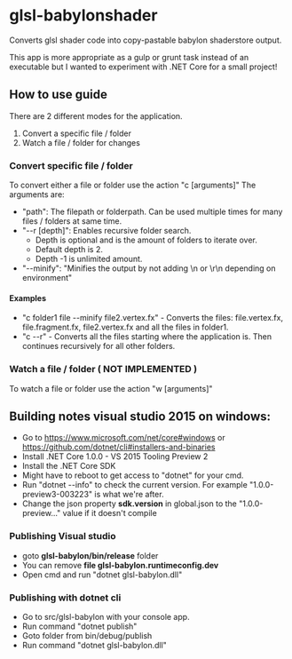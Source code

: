 # glsl-babylonshader
Converts glsl shader code into copy-pastable babylon shaderstore output.

This app is more appropriate as a gulp or grunt task instead of an executable but I wanted to experiment with .NET Core for a small project!

## How to use guide

There are 2 different modes for the application.
1. Convert a specific file / folder
2. Watch a file / folder for changes

### Convert specific file / folder
To convert either a file or folder use the action "c [arguments]"
The arguments are:
* "path": The filepath or folderpath. Can be used multiple times for many files / folders at same time.
* "--r [depth]": Enables recursive folder search. 
	* Depth is optional and is the amount of folders to iterate over. 
	* Default depth is 2. 
	* Depth -1 is unlimited amount.
* "--minify": "Minifies the output by not adding \n or \r\n depending on environment"

#### Examples
* "c folder1 file --minify file2.vertex.fx" - Converts the files: file.vertex.fx, file.fragment.fx, file2.vertex.fx and all the files in folder1. 
* "c --r" - Converts all the files starting where the application is. Then continues recursively for all other folders.
 
### Watch a file / folder ( NOT IMPLEMENTED )
To watch a file or folder use the action "w [arguments]"

## Building notes visual studio 2015 on windows:
* Go to https://www.microsoft.com/net/core#windows or https://github.com/dotnet/cli#installers-and-binaries
* Install .NET Core 1.0.0 - VS 2015 Tooling Preview 2
* Install the .NET Core SDK
* Might have to reboot to get access to "dotnet" for your cmd.
* Run "dotnet --info" to check the current version. For example "1.0.0-preview3-003223" is what we're after.
* Change the json property **sdk.version** in global.json to the "1.0.0-preview..." value if it doesn't compile 
 
 ### Publishing Visual studio
 * goto **glsl-babylon/bin/release** folder
 * You can remove **file glsl-babylon.runtimeconfig.dev** 
 * Open cmd and run "dotnet glsl-babylon.dll" 

 ### Publishing with dotnet cli
 * Go to src/glsl-babylon with your console app.
 * Run command "dotnet publish"
 * Goto folder from bin/debug/publish
 * Run command "dotnet glsl-babylon.dll"